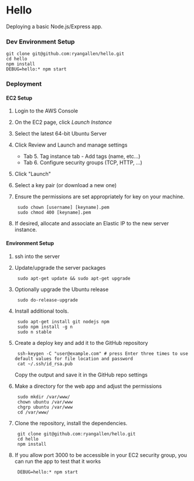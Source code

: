 # Hello

Deploying a basic Node.js/Express app.

### Dev Environment Setup

    git clone git@github.com:ryangallen/hello.git
    cd hello
    npm install
    DEBUG=hello:* npm start

### Deployment

#### EC2 Setup

1. Login to the AWS Console
1. On the EC2 page, click *Launch Instance*
1. Select the latest 64-bit Ubuntu Server
1. Click Review and Launch and manage settings
    * Tab 5. Tag instance tab - Add tags (name, etc...)
    * Tab 6. Configure security groups (TCP, HTTP, ...)
1. Click "Launch"
1. Select a key pair (or download a new one)
1. Ensure the permissions are set appropriately for key on your machine.

        sudo chown [username] [keyname].pem
        sudo chmod 400 [keyname].pem
1. If desired, allocate and associate an Elastic IP to the new server instance.

#### Environment Setup

1. ssh into the server
1. Update/upgrade the server packages

        sudo apt-get update && sudo apt-get upgrade
1. Optionally upgrade the Ubuntu release

        sudo do-release-upgrade
1. Install additional tools.

        sudo apt-get install git nodejs npm
        sudo npm install -g n
        sudo n stable
1. Create a deploy key and add it to the GitHub repository

        ssh-keygen -C "user@example.com" # press Enter three times to use default values for file location and password
        cat ~/.ssh/id_rsa.pub

    Copy the output and save it in the GitHub repo settings
1. Make a directory for the web app and adjust the permissions

        sudo mkdir /var/www/
        chown ubuntu /var/www
        chgrp ubuntu /var/www
        cd /var/www/
1. Clone the repository, install the dependencies.

        git clone git@github.com:ryangallen/hello.git
        cd hello
        npm install
1. If you allow port 3000 to be accessible in your EC2 security group, you can run the app to test that it works

        DEBUG=hello:* npm start
